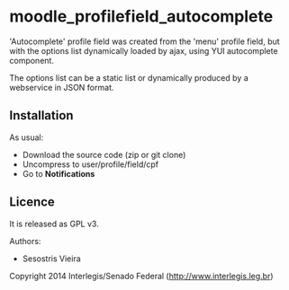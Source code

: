 moodle_profilefield_autocomplete
===

'Autocomplete' profile field was created from the 'menu' profile field,
but with the options list dynamically loaded by ajax, using YUI
autocomplete component.

The options list can be a static list or dynamically produced by a
webservice in JSON format.

Installation
---

As usual:
 * Download the source code (zip or git clone)
 * Uncompress to user/profile/field/cpf
 * Go to **Notifications**

Licence
---

It is released as GPL v3.

Authors:
 * Sesostris Vieira

Copyright 2014 Interlegis/Senado Federal (http://www.interlegis.leg.br)
